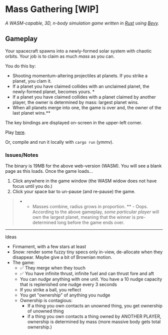 # Mass Gathering [WIP]

_A WASM-capable, 3D, n-body simulation game written in [Rust](https://www.rust-lang.org/) using [Bevy](https://bevyengine.org/)._

## Gameplay

Your spacecraft spawns into a newly-formed solar system with chaotic orbits. Your job is to claim as much _mass_ as you can.

You do this by:

* Shooting momentum-altering projectiles at planets. If you strike a planet, you clam it.
* If a planet you have claimed collides with an unclaimed planet, the newly-formed planet, becomes yours. *
* If a planet you have claimed collides with a planet claimed by another player, the owner is determined by mass: largest planet wins.
* When all planets merge into one, the game is over and, the owner of the last planet wins.**

The key bindings are displayed on-screen in the upper-left corner.

Play [here](https://unintuitive.org/mass_gathering/).

Or, compile and run it locally with `cargo run` (ymmv).

### Issues/Notes

The binary is 19MB for the above web-version (WASM). You will see a blank page as this loads. Once the game loads...

1. Click anywhere in the game window (the WASM widow does not have focus until you do.)
1. Click your space bar to un-pause (and re-pause) the game.

> *   - Masses combine, radius grows in proportion.
> **  - Oops. According to the above gameplay, _some particular player_ will own the largest planet,
>       meaning that the winner is pre-determined long before the game ends over.


---

Ideas

* Firmament, with a few stars at least
* Snow: render some fuzzy tiny specs only in-view, de-allocate when they disappear. Maybe give a bit of Brownian motion.
* The game:
  * ✅ They merge when they touch
  * ✅ You have infinite thrust, infinite fuel and can thrust fore and aft
  * You can _nudge_ anything with one unit. You have a 10 nudge capacity that is replenished one nudge every 3 seconds
  * If you strike a ball, you reflect
  * You get "ownership" of anything you nudge
  * Ownership is contagious:
    * If a thing you own contacts an unowned thing, you get ownership of unowned thing
    * if a thing you own contacts a thing owned by ANOTHER PLAYER, ownership is determined by mass (more massive body gets total ownership.)
